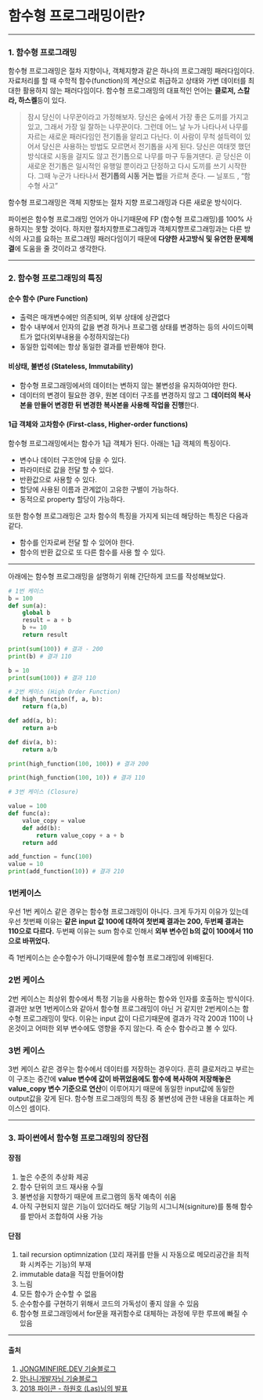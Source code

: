 # 함수형 프로그래밍이란?

---
### 1. 함수형 프로그래밍
함수형 프로그래밍은 절차 지향이나, 객체지향과 같은 하나의 프로그래밍 패러다임이다. 
자료처리를 할 때 수학적 함수(function)의 계산으로 취급하고 상태와 가변 데이터를 최대한 활용하지 않는 패러다임이다.
함수형 프로그래밍의 대표적인 언어는 <b>클로저, 스칼라, 하스켈</b>등이 있다.

> 잠시 당신이 나무꾼이라고 가정해보자. 당신은 숲에서 가장 좋은 도끼를 가지고 있고, 그래서 가장 일 잘하는 나무꾼이다.
> 그런데 어느 날 누가 나타나서 나무를 자르는 새로운 패러다임인 전기톱을 알리고 다닌다. 
> 이 사람이 무척 설득력이 있어서 당신은 사용하는 방법도 모르면서 전기톱을 사게 된다.
> 당신은 여태껏 했던 방식대로 시동을 걸지도 않고 전기톱으로 나무를 마구 두들겨댄다.
> 곧 당신은 이 새로운 전기톱은 일시적인 유행일 뿐이라고 단정하고 다시 도끼를 쓰기 시작한다.
> 그때 누군가 나타나서 <b>전기톱의 시동 거는 법</b>을 가르쳐 준다. 
> — 닐포드 , “함수형 사고”

함수형 프로그래밍은 객체 지향또는 절차 지향 프로그래밍과 다른 새로운 방식이다.

파이썬은 함수형 프로그래밍 언어가 아니기때문에 FP (함수형 프로그래밍)를 100% 사용하지는 못할 것이다.
하지만 절차지향프로그래밍과 객체지향프로그래밍과는 다른 방식의 사고를 요하는 프로그래밍 패러다임이기 때문에
<b>다양한 사고방식 및 유연한 문제해결</b>에 도움을 줄 것이라고 생각한다.

---
### 2. 함수형 프로그래밍의 특징
#### 순수 함수 (Pure Function)
* 출력은 매개변수에만 의존되며, 외부 상태에 상관없다
* 함수 내부에서 인자의 값을 변경 하거나 프로그램 상태를 변경하는 등의 사이드이펙트가 없다(외부내용을 수정하지않는다)
* 동일한 입력에는 항상 동일한 결과를 반환해야 한다.

#### 비상태, 불변성 (Stateless, Immutability)
* 함수형 프로그래밍에서의 데이터는 변하지 않는 불변성을 유지하여야만 한다.
* 데이터의 변경이 필요한 경우, 원본 데이터 구조를 변경하지 않고 그 <b>데이터의 복사본을 만들어 변경한 뒤 변경한 복사본을 사용해 작업을 진행</b>한다.

#### 1급 객체와 고차함수 (First-class, Higher-order functions)
함수형 프로그래밍에서는 함수가 1급 객체가 된다. 아래는 1급 객체의 특징이다.
* 변수나 데이터 구조안에 담을 수 있다.
* 파라미터로 값을 전달 할 수 있다.
* 반환값으로 사용할 수 있다.
* 할당에 사용된 이름과 관계없이 고유한 구별이 가능하다.
* 동적으로 property 할당이 가능하다.

또한 함수형 프로그래밍은 고차 함수의 특징을 가지게 되는데 해당하는 특징은 다음과 같다.
* 함수를 인자로써 전달 할 수 있어야 한다.
* 함수의 반환 값으로 또 다른 함수를 사용 할 수 있다.

---
아래에는 함수형 프로그래밍을 설명하기 위해 간단하게 코드를 작성해보았다.
```python
# 1번 케이스
b = 100
def sum(a):
    global b
    result = a + b
    b += 10
    return result

print(sum(100)) # 결과 - 200
print(b) # 결과 110

b = 10
print(sum(100)) # 결과 110

# 2번 케이스 (High Order Function)
def high_function(f, a, b):
    return f(a,b)

def add(a, b):
    return a+b

def div(a, b):
    return a/b

print(high_function(100, 100)) # 결과 200

print(high_function(100, 10)) # 결과 110

# 3번 케이스 (Closure)

value = 100
def func(a):
    value_copy = value
    def add(b):
        return value_copy + a + b
    return add

add_function = func(100)
value = 10
print(add_function(10)) # 결과 210
```
### 1번케이스
우선 1번 케이스 같은 경우는 함수형 프로그래밍이 아니다. 
크게 두가지 이유가 있는데 우선 첫번째 이유는 <b>같은 input 값 100에 대하여 첫번째 결과는 200, 두번째 결과는 110으로 다르다.</b>
두번째 이유는 sum 함수로 인해서 <b>외부 변수인 b의 값이 100에서 110으로 바뀌었다.</b>

즉 1번케이스는 순수함수가 아니기때문에 함수형 프로그래밍에 위배된다.

### 2번 케이스
2번 케이스는 최상위 함수에서 특정 기능을 사용하는 함수와 인자를 호출하는 방식이다. 결과만 보면 1번케이스와 같아서 함수형 프로그래밍이 아닌 거 같지만 2번케이스는 함수형 프로그래밍이 맞다.
이유는 input 값이 다르기때문에 결과가 각각 200과 110이 나온것이고 어떠한 외부 변수에도 영향을 주지 않는다. 즉 순수 함수라고 볼 수 있다.

### 3번 케이스
3번 케이스 같은 경우는 함수에서 데이터를 저장하는 경우이다.
흔히 클로저라고 부르는 이 구조는 중간에 <b>value 변수에 값이 바뀌었음에도 함수에 복사하여 저장해놓은 value_copy 변수 기준으로 연산</b>이 이루어지기 때문에
동일한 input값에 동일한 output값을 갖게 된다. 함수형 프로그래밍의 특징 중 불변성에 관한 내용을 대표하는 케이스인 셈이다.

---
### 3. 파이썬에서 함수형 프로그래밍의 장단점
#### 장점
1. 높은 수준의 추상화 제공
2. 함수 단위의 코드 재사용 수월
3. 불변성을 지향하기 때문에 프로그램의 동작 예측이 쉬움
4. 아직 구현되지 않은 기능이 있더라도 해당 기능의 시그니쳐(signiture)를 통해 함수를 받아서 조합하여 사용 가능

#### 단점
1. tail recursion optimnization (꼬리 재귀를 만들 시 자동으로 메모리공간을 최적화 시켜주는 기능)의 부재
2. immutable data을 직접 만들어야함
3. 느림
4. 모든 함수가 순수할 수 없음
5. 순수함수를 구현하기 위해서 코드의 가독성이 좋지 않을 수 있음
6. 함수형 프로그래밍에서 for문을 재귀함수로 대체하는 과정에 무한 루프에 빠질 수 있음
---
#### 출처
1. [JONGMINFIRE.DEV 기술블로그](https://jongminfire.dev/%ED%95%A8%EC%88%98%ED%98%95-%ED%94%84%EB%A1%9C%EA%B7%B8%EB%9E%98%EB%B0%8D%EC%9D%B4%EB%9E%80)
2. [망나니개발자님 기술블로그](https://mangkyu.tistory.com/111)
3. [2018 파이콘 - 하원호 (Las)님의 발표](https://www.youtube.com/watch?v=UPmQHHpS3cw)

